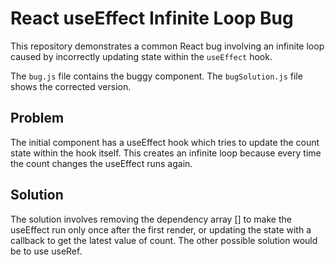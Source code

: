 # React useEffect Infinite Loop Bug

This repository demonstrates a common React bug involving an infinite loop caused by incorrectly updating state within the `useEffect` hook. 

The `bug.js` file contains the buggy component. The `bugSolution.js` file shows the corrected version.

## Problem

The initial component has a useEffect hook which tries to update the count state within the hook itself. This creates an infinite loop because every time the count changes the useEffect runs again.

## Solution

The solution involves removing the dependency array [] to make the useEffect run only once after the first render, or updating the state with a callback to get the latest value of count. The other possible solution would be to use useRef.